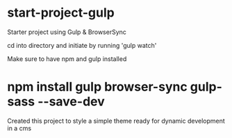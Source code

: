 # start-project-gulp
Starter project using Gulp &amp; BrowserSync

cd into directory and initiate by running 'gulp watch'

Make sure to have npm and gulp installed 

# npm install gulp browser-sync gulp-sass --save-dev

Created this project to style a simple theme ready for dynamic development in a cms 